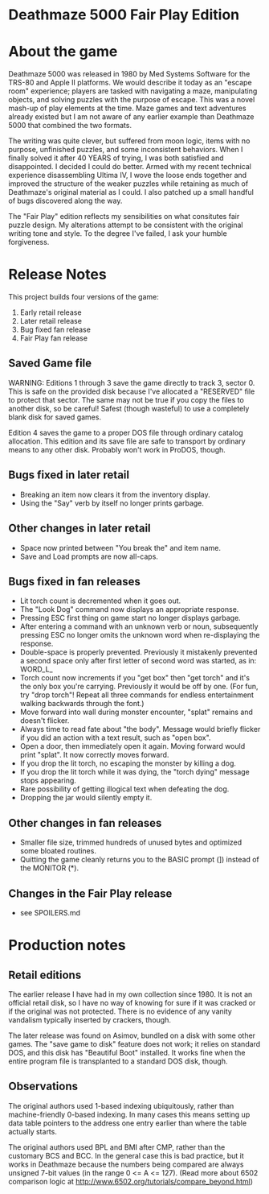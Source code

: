 # Deathmaze 5000 Fair Play Edition

# About the game

Deathmaze 5000 was released in 1980 by Med Systems Software for the TRS-80 and Apple II platforms. We would describe it today as an "escape room" experience; players are tasked with navigating a maze, manipulating objects, and solving puzzles with the purpose of escape. This was a novel mash-up of play elements at the time. Maze games and text adventures already existed but I am not aware of any earlier example than Deathmaze 5000 that combined the two formats.

The writing was quite clever, but suffered from moon logic, items with no purpose, unfinished puzzles, and some inconsistent behaviors. When I finally solved it after 40 YEARS of trying, I was both satisfied and disappointed. I decided I could do better. Armed with my recent technical experience disassembling Ultima IV, I wove the loose ends together and improved the structure of the weaker puzzles while retaining as much of Deathmaze's original material as I could. I also patched up a small handful of bugs discovered along the way.

The "Fair Play" edition reflects my sensibilities on what consitutes fair puzzle design. My alterations attempt to be consistent with the original writing tone and style. To the degree I've failed, I ask your humble forgiveness.

# Release Notes
This project builds four versions of the game:

1. Early retail release
2. Later retail release
3. Bug fixed fan release
4. Fair Play fan release

## Saved Game file

WARNING: Editions 1 through 3 save the game directly to track 3, sector 0. This is safe on the provided disk because I've allocated a "RESERVED" file to protect that sector. The same may not be true if you copy the files to another disk, so be careful! Safest (though wasteful) to use a completely blank disk for saved games.

Edition 4 saves the game to a proper DOS file through ordinary catalog allocation. This edition and its save file are safe to transport by ordinary means to any other disk. Probably won't work in ProDOS, though.

## Bugs fixed in later retail
* Breaking an item now clears it from the inventory display.
* Using the "Say" verb by itself no longer prints garbage.

## Other changes in later retail
* Space now printed between "You break the" and item name.
* Save and Load prompts are now all-caps.

## Bugs fixed in fan releases
* Lit torch count is decremented when it goes out.
* The "Look Dog" command now displays an appropriate response.
* Pressing ESC first thing on game start no longer displays garbage.
* After entering a command with an unknown verb or noun, subsequently pressing ESC no longer omits the unknown word when re-displaying the response.
* Double-space is properly prevented. Previously it mistakenly prevented a second space only after first letter of second word was started, as in:  WORD_L_
* Torch count now increments if you "get box" then "get torch" and it's the only box you're carrying. Previously it would be off by one. (For fun, try "drop torch"! Repeat all three commands for endless entertainment walking backwards through the font.)
* Move forward into wall during monster encounter, "splat" remains and doesn't flicker.
* Always time to read fate about "the body". Message would briefly flicker if you did an action with a text result, such as "open box".
* Open a door, then immediately open it again. Moving forward would print "splat". It now correctly moves forward.
* If you drop the lit torch, no escaping the monster by killing a dog.
* If you drop the lit torch while it was dying, the "torch dying" message stops appearing.
* Rare possibility of getting illogical text when defeating the dog.
* Dropping the jar would silently empty it.

## Other changes in fan releases
* Smaller file size, trimmed hundreds of unused bytes and optimized some bloated routines.
* Quitting the game cleanly returns you to the BASIC prompt (]) instead of the MONITOR (*).

## Changes in the Fair Play release
* see SPOILERS.md


# Production notes

## Retail editions

The earlier release I have had in my own collection since 1980. It is not an official retail disk, so I have no way of knowing for sure if it was cracked or if the original was not protected. There is no evidence of any vanity vandalism typically inserted by crackers, though.

The later release was found on Asimov, bundled on a disk with some other games. The "save game to disk" feature does not work; it relies on standard DOS, and this disk has "Beautiful Boot" installed. It works fine when the entire program file is transplanted to a standard DOS disk, though.

## Observations

The original authors used 1-based indexing ubiquitously, rather than machine-friendly 0-based indexing. In many cases this means setting up data table pointers to the address one entry earlier than where the table actually starts.

The original authors used BPL and BMI after CMP, rather than the customary BCS and BCC. In the general case this is bad practice, but it works in Deathmaze because the numbers being compared are always unsigned 7-bit values (in the range 0 <= A <= 127). (Read more about 6502 comparison logic at http://www.6502.org/tutorials/compare_beyond.html)
